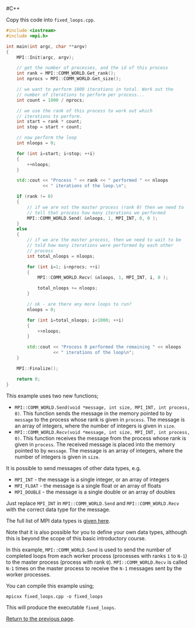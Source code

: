 #C++

Copy this code into `fixed_loops.cpp`.

```c++
#include <iostream>
#include <mpi.h>

int main(int argc, char **argv)
{
    MPI::Init(argc, argv);

    // get the number of processes, and the id of this process
    int rank = MPI::COMM_WORLD.Get_rank();
    int nprocs = MPI::COMM_WORLD.Get_size();

    // we want to perform 1000 iterations in total. Work out the 
    // number of iterations to perform per process...
    int count = 1000 / nprocs;

    // we use the rank of this process to work out which
    // iterations to perform.
    int start = rank * count;
    int stop = start + count;

    // now perform the loop
    int nloops = 0;

    for (int i=start; i<stop; ++i)
    {
        ++nloops;
    }

    std::cout << "Process " << rank << " performed " << nloops 
              << " iterations of the loop.\n";

    if (rank != 0)
    {
        // if we are not the master process (rank 0) then we need to
        // tell that process how many iterations we performed
        MPI::COMM_WORLD.Send( &nloops, 1, MPI_INT, 0, 0 );
    }
    else
    {
        // if we are the master process, then we need to wait to be
        // told how many iterations were performed by each other
        // process
        int total_nloops = nloops;

        for (int i=1; i<nprocs; ++i)
        {
            MPI::COMM_WORLD.Recv( &nloops, 1, MPI_INT, i, 0 );

            total_nloops += nloops;
        }

        // ok - are there any more loops to run?
        nloops = 0;

        for (int i=total_nloops; i<1000; ++i)
        {
            ++nloops;
        }

        std::cout << "Process 0 performed the remaining " << nloops
                  << " iterations of the loop\n";
    }

    MPI::Finalize();

    return 0;
}
```

This example uses two new functions;

* `MPI::COMM_WORLD.Send(void *message, int size, MPI_INT, int process, 0)`. 
This function sends the message in the memory pointed to by `message` to 
the process whose rank is given in `process`. The message is an array of 
integers, where the number of integers is given in `size`.
* `MPI::COMM_WORLD.Recv(void *message, int size, MPI_INT, int process, 0)`. 
This function receives the message from the process whose rank is given in 
`process`. The received message is placed into the memory pointed to by 
`message`. The message is an array of integers, where the number of integers 
is given in `size`.

It is possible to send messages of other data types, e.g.

* `MPI_INT` - the message is a single integer, or an array of integers
* `MPI_FLOAT` - the message is a single float or an array of floats
* `MPI_DOUBLE` - the message is a single double or an array of doubles

Just replace `MPI_INT` in `MPI::COMM_WORLD.Send` and `MPI::COMM_WORLD.Recv` 
with the correct data type for the message.

The full list of MPI data types is [given here](http://www.mpi-forum.org/docs/mpi-20-html/node229.htm).

Note that it is also possible for you to define your own data types, although 
this is beyond the scope of this basic introductory course.

In this example, `MPI::COMM_WORLD.Send` is used to send the number of 
completed loops from each worker process (processes with ranks `1` to `N-1`) 
to the master process (process with rank `0`). `MPI::COMM_WORLD.Recv` is 
called `N-1` times on the master process to receive the `N-1` messages sent by 
the worker processes.

You can compile this example using;

    mpicxx fixed_loops.cpp -o fixed_loops

This will produce the executable `fixed_loops`.

[Return to the previous page](messages.md).

